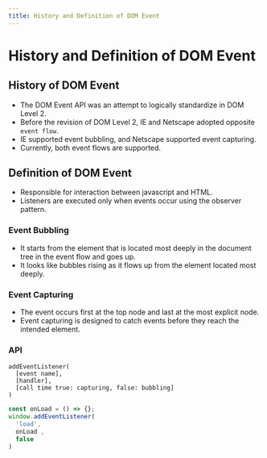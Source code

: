 ```yaml
---
title: History and Definition of DOM Event
---
```

# History and Definition of DOM Event
## History of DOM Event
- The DOM Event API was an attempt to logically standardize in DOM Level 2.
- Before the revision of DOM Level 2, IE and Netscape adopted opposite `event flow`.
- IE supported event bubbling, and Netscape supported event capturing.
- Currently, both event flows are supported.

## Definition of DOM Event
- Responsible for interaction between javascript and HTML.
- Listeners are executed only when events occur using the observer pattern.

### Event Bubbling
- It starts from the element that is located most deeply in the document tree in the event flow and goes up.
- It looks like bubbles rising as it flows up from the element located most deeply.

### Event Capturing
- The event occurs first at the top node and last at the most explicit node.
- Event capturing is designed to catch events before they reach the intended element.

### API
```
addEventListener(
  [event name],
  [handler],
  [call time true: capturing, false: bubbling]
)
```

```js
const onLoad = () => {};
window.addEventListener(
  'load',
  onLoad ,
  false
)
```
